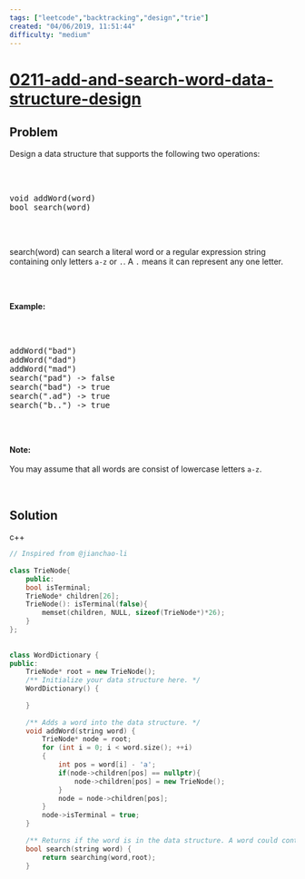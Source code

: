 ```yaml
---
tags: ["leetcode","backtracking","design","trie"]
created: "04/06/2019, 11:51:44"
difficulty: "medium"
---
```


# [0211-add-and-search-word-data-structure-design](https://leetcode.com/problems/add-and-search-word-data-structure-design/)

## Problem
<div><p>Design a data structure that supports the following two operations:</p><br><br><pre>void addWord(word)<br>bool search(word)<br></pre><br><br><p>search(word) can search a literal word or a regular expression string containing only letters <code>a-z</code> or <code>.</code>. A <code>.</code> means it can represent any one letter.</p><br><br><p><strong>Example:</strong></p><br><br><pre>addWord("bad")<br>addWord("dad")<br>addWord("mad")<br>search("pad") -&gt; false<br>search("bad") -&gt; true<br>search(".ad") -&gt; true<br>search("b..") -&gt; true<br></pre><br><br><p><b>Note:</b><br><br>You may assume that all words are consist of lowercase letters <code>a-z</code>.</p><br></div>

## Solution

c++
```c++
// Inspired from @jianchao-li
​
class TrieNode{
    public:
    bool isTerminal;
    TrieNode* children[26];
    TrieNode(): isTerminal(false){
        memset(children, NULL, sizeof(TrieNode*)*26);
    }
};
​
​
class WordDictionary {
public:
    TrieNode* root = new TrieNode();
    /** Initialize your data structure here. */
    WordDictionary() {
        
    }
    
    /** Adds a word into the data structure. */
    void addWord(string word) {
        TrieNode* node = root;
        for (int i = 0; i < word.size(); ++i)
        {
            int pos = word[i] - 'a';
            if(node->children[pos] == nullptr){
                node->children[pos] = new TrieNode();
            }
            node = node->children[pos];
        }
        node->isTerminal = true;
    }
    
    /** Returns if the word is in the data structure. A word could contain the dot character '.' to represent any one letter. */
    bool search(string word) {
        return searching(word,root);
    }
    
​
```
